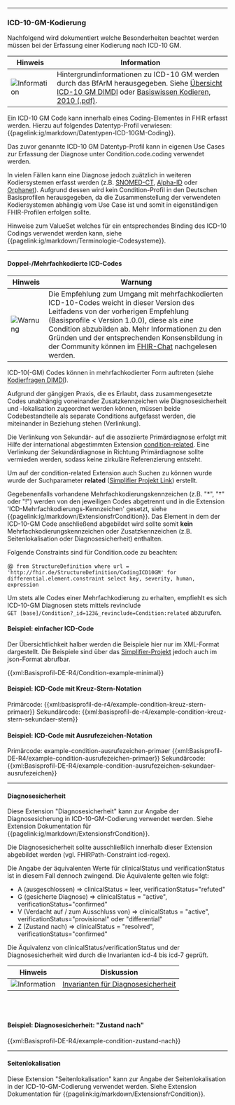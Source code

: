 ------------

### ICD-10-GM-Kodierung

Nachfolgend wird dokumentiert welche Besonderheiten beachtet werden müssen bei der Erfassung einer Kodierung nach ICD-10 GM. 

| Hinweis | Information |
|---------|---------------------|
|![Information](https://wiki.hl7.de/images/thumb/Information_icon.svg/100px-Information_icon.svg.png)| Hintergrundinformationen zu ICD-10 GM werden durch das BfArM herausgegeben. Siehe [Übersicht ICD-10 GM DIMDI](https://www.dimdi.de/dynamic/de/klassifikationen/icd/icd-10-gm/) oder [Basiswissen Kodieren, 2010 (.pdf)](https://www.dimdi.de/static/.downloads/deutsch/basiswissen-kodieren-2010.pdf). |


Ein ICD-10 GM Code kann innerhalb eines Coding-Elementes in FHIR erfasst werden. Hierzu auf folgendes Datentyp-Profil verwiesen: {{pagelink:ig/markdown/Datentypen-ICD-10GM-Coding}}.

Das zuvor genannte ICD-10 GM Datentyp-Profil kann in eigenen Use Cases zur Erfassung der Diagnose unter Condition.code.coding verwendet werden.

In vielen Fällen kann eine Diagnose jedoch zuätzlich in weiteren Kodiersystemen erfasst werden (z.B. [SNOMED-CT](https://www.bfarm.de/DE/Kodiersysteme/Terminologien/SNOMED-CT/_node.html), [Alpha-ID](https://www.dimdi.de/dynamic/de/klassifikationen/icd/alpha-id/) oder [Orphanet](https://www.orpha.net/consor/cgi-bin/index.php)). Aufgrund dessen wird kein Condition-Profil in den Deutschen Basisprofilen herausgegeben, da die Zusammenstellung der verwendeten Kodiersystemen abhängig vom Use Case ist und somit in eigenständigen FHIR-Profilen erfolgen sollte.

Hinweise zum ValueSet welches für ein entsprechendes Binding des ICD-10 Codings verwendet werden kann, siehe {{pagelink:ig/markdown/Terminologie-Codesysteme}}.

----

#### Doppel-/Mehrfachkodierte ICD-Codes

| Hinweis | Warnung |
|---------|---------------------|
| ![Warnung](https://wiki.hl7.de/images/thumb/Attention_icon.svg/100px-Attention_icon.svg.png)| Die Empfehlung zum Umgang mit mehrfachkodierten ICD-10-Codes weicht in dieser Version des Leitfadens von der vorherigen Empfehlung (Basisprofile < Version 1.0.0), diese als *eine* Condition abzubilden ab. Mehr Informationen zu den Gründen und der entsprechenden Konsensbildung in der Community können im [FHIR-Chat](https://chat.fhir.org/#narrow/stream/179183-german-.28d-a-ch.29/topic/Breaking.20Change.3A.20Condition) nachgelesen werden. |


ICD-10(-GM) Codes können in mehrfachkodierter Form auftreten (siehe [Kodierfragen DIMDI](https://www.dimdi.de/dynamic/de/klassifikationen/kodierfrage/Warum-gibt-es-fuer-manche-Diagnosen-mehr-als-eine-Schluesselnummer-z.B.-beim-Kreuz-Stern-System-ICD-10-GMnbspNr.nbsp0010/)).

Aufgrund der gängigen Praxis, die es Erlaubt, dass zusammengesetzte Codes unabhängig voneinander Zusatzkennzeichen wie Diagnosesicherheit und -lokalisation zugeordnet werden können, müssen beide Codebestandteile als separate Conditions aufgefasst werden, die miteinander in Beziehung stehen (Verlinkung).

Die Verlinkung von Sekundär- auf die assoziierte Primärdiagnose erfolgt mit Hilfe der international abgestimmten Extension [condition-related](http://hl7.org/fhir/extension-condition-related.html). Eine Verlinkung der Sekundärdiagnose in Richtung Primärdiagnose sollte vermieden werden, sodass keine zirkuläre Referenzierung entsteht.

Um auf der condition-related Extension auch Suchen zu können wurde wurde der Suchparameter **related** ([Simplifier Projekt Link](https://simplifier.net/resolve?canonical=http://fhir.de/SearchParameter/Condition-related&scope=de.basisprofil.r4@1.4.0)) erstellt.

Gegebenenfalls vorhandene Mehrfachkodierungskennzeichen (z.B. "*", "†" oder "!") werden von den jeweiligen Codes abgetrennt und in die Extension 'ICD-Mehrfachkodierungs-Kennzeichen' gesetzt, siehe {{pagelink:ig/markdown/ExtensionsfrCondition}}. Das Element in dem der ICD-10-GM Code anschließend abgebildet wird sollte somit **kein** Mehrfachkodierungskennzeichen oder Zusatzkennzeichen (z.B. Seitenlokalisation oder Diagnosesicherheit) enthalten.

Folgende Constraints sind für Condition.code zu beachten:

@``` from StructureDefinition where url = 'http://fhir.de/StructureDefinition/CodingICD10GM' for differential.element.constraint select key, severity, human, expression```


Um stets alle Codes einer Mehrfachkodierung zu erhalten, empfiehlt es sich ICD-10-GM Diagnosen stets mittels revinclude  
 `GET [base]/Condition?_id=123&_revinclude=Condition:related` abzurufen.


#### Beispiel: einfacher ICD-Code

Der Übersichtlichkeit halber werden die Beispiele hier nur im XML-Format dargestellt.
Die Beispiele sind über das [Simplifier-Projekt](https://simplifier.net/basisprofil-de-r4/~resources?category=Example&exampletype=Condition&sortBy=RankScore_desc) jedoch auch im json-Format abrufbar.

{{xml:Basisprofil-DE-R4/Condition-example-minimal}}

#### Beispiel: ICD-Code mit Kreuz-Stern-Notation


Primärcode:
{{xml:basisprofil-de-r4/example-condition-kreuz-stern-primaer}}
Sekundärcode:
{{xml:basisprofil-de-r4/example-condition-kreuz-stern-sekundaer-stern}}


#### Beispiel: ICD-Code mit Ausrufezeichen-Notation

Primärcode: example-condition-ausrufezeichen-primaer
{{xml:Basisprofil-DE-R4/example-condition-ausrufezeichen-primaer}}
Sekundärcode:
{{xml:Basisprofil-DE-R4/example-condition-ausrufezeichen-sekundaer-ausrufezeichen}}

----

#### Diagnosesicherheit

Diese Extension "Diagnosesicherheit" kann zur Angabe der Diagnosesicherung in ICD-10-GM-Codierung verwendet werden. Siehe Extension Dokumentation für {{pagelink:ig/markdown/ExtensionsfrCondition}}.

Die Diagnosesicherheit sollte ausschließlich innerhalb dieser Extension abgebildet werden (vgl. FHIRPath-Constraint icd-regex).

Die Angabe der äquivalenten Werte für clinicalStatus und verificationStatus ist in diesem Fall dennoch zwingend.
Die Äquivalente gelten wie folgt:

* A (ausgeschlossen) => clinicalStatus = leer, verificationStatus="refuted"
* G (gesicherte Diagnose) => clinicalStatus = "active", verificationStatus="confirmed"
* V (Verdacht auf / zum Ausschluss von) => clinicalStatus = "active", verificationStatus="provisional" oder "differential"
* Z (Zustand nach) => clinicalStatus = "resolved", verificationStatus="confirmed"

Die Äquivalenz von clinicalStatus/verificationStatus und der Diagnosesicherheit wird durch die Invarianten icd-4 bis icd-7 geprüft. 


| Hinweis | Diskussion |
|---------|---------------------|
|![Information](https://wiki.hl7.de/images/thumb/Talk.svg/100px-Talk.svg.png)| [Invarianten für Diagnosesicherheit]( https://chat.fhir.org/#narrow/stream/179183-german-(d-a-ch)/topic/Invarianten.20f.C3.BCr.20Diagnosesicherheit) |


<br><br>

#### Beispiel: Diagnosesicherheit: "Zustand nach"

{{xml:Basisprofil-DE-R4/example-condition-zustand-nach}}

----

#### Seitenlokalisation

Diese Extension "Seitenlokalisation" kann zur Angabe der Seitenlokalisation in der ICD-10-GM-Codierung verwendet werden. Siehe Extension Dokumentation für {{pagelink:ig/markdown/ExtensionsfrCondition}}.
